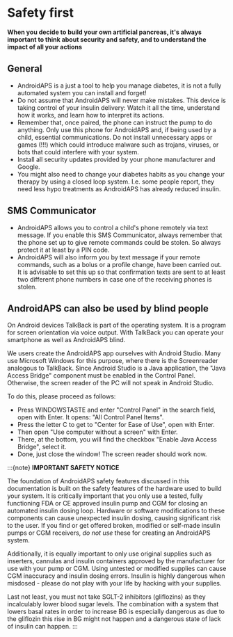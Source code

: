 # Safety first

**When you decide to build your own artificial pancreas, it's always important to think about security and safety, and to understand the impact of all your actions**

## General

- AndroidAPS is a just a tool to help you manage diabetes, it is not a fully automated system you can install and forget!
- Do not assume that AndroidAPS will never make mistakes. This device is taking control of your insulin delivery: Watch it all the time, understand how it works, and learn how to interpret its actions.
- Remember that, once paired, the phone can instruct the pump to do anything. Only use this phone for AndroidAPS and, if being used by a child, essential communications. Do not install unnecessary apps or games (!!!) which could introduce malware such as trojans, viruses, or bots that could interfere with your system.
- Install all security updates provided by your phone manufacturer and Google.
- You might also need to change your diabetes habits as you change your therapy by using a closed loop system. I.e. some people report, they need less hypo treatments as AndroidAPS has already reduced insulin.

## SMS Communicator

- AndroidAPS allows you to control a child's phone remotely via text message. If you enable this SMS Communicator, always remember that the phone set up to give remote commands could be stolen. So always protect it at least by a PIN code.
- AndroidAPS will also inform you by text message if your remote commands, such as a bolus or a profile change, have been carried out. It is advisable to set this up so that confirmation texts are sent to at least two different phone numbers in case one of the receiving phones is stolen.

## AndroidAPS can also be used by blind people

On Android devices TalkBack is part of the operating system. It is a program for screen orientation via voice output. With TalkBack you can operate your smartphone as well as AndroidAPS blind.

We users create the AndroidAPS app ourselves with Android Studio. Many use Microsoft Windows for this purpose, where there is the Screenreader analogous to TalkBack. Since Android Studio is a Java application, the "Java Access Bridge" component must be enabled in the Control Panel. Otherwise, the screen reader of the PC will not speak in Android Studio.

To do this, please proceed as follows:

- Press WINDOWSTASTE and enter "Control Panel" in the search field, open with Enter. It opens: "All Control Panel Items".
- Press the letter C to get to "Center for Ease of Use", open with Enter.
- Then open "Use computer without a screen" with Enter.
- There, at the bottom, you will find the checkbox "Enable Java Access Bridge", select it.
- Done, just close the window! The screen reader should work now.

:::{note}
**IMPORTANT SAFETY NOTICE**

The foundation of AndroidAPS safety features discussed in this documentation is built on the safety features of the hardware used to build your system. It is critically important that you only use a tested, fully functioning FDA or CE approved insulin pump and CGM for closing an automated insulin dosing loop. Hardware or software modifications to these components can cause unexpected insulin dosing, causing significant risk to the user. If you find or get offered broken, modified or self-made insulin pumps or CGM receivers, *do not use* these for creating an AndroidAPS system.

Additionally, it is equally important to only use original supplies such as inserters, cannulas and insulin containers approved by the manufacturer for use with your pump or CGM. Using untested or modified supplies can cause CGM inaccuracy and insulin dosing errors. Insulin is highly dangerous when misdosed - please do not play with your life by hacking with your supplies.

Last not least, you must not take SGLT-2 inhibitors (gliflozins) as they incalculably lower blood sugar levels.  The combination with a system that lowers basal rates in order to increase BG is especially dangerous as due to the gliflozin this rise in BG might not happen and a dangerous state of lack of insulin can happen.
:::
